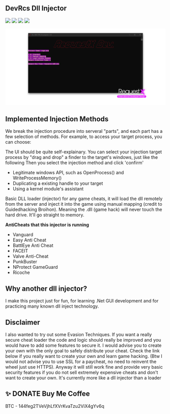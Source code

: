 ## DevRcs Dll Injector

![](https://img.shields.io/badge/language-c++-e76089?style=plastic) ![](https://img.shields.io/badge/license-GNU-green?style=plastic) ![](https://img.shields.io/badge/arch-x64%20%7C%20x86-d9654f?style=plastic) ![](https://img.shields.io/badge/config-Debug%20%7C%20Release-c0c0c0?style=plastic)

![Image of RequestX International Developer Group on Discord](https://github.com/Kruziikrel1/Kruzinjector/blob/main/thumbnail.png)

## Implemented Injection Methods

We break the injection procedure into serveral "parts", and each part has a few selection of methods. For example, to access your target process, you can choose:

The UI should be quite self-explainary. You can select your injection target process by "drag and drop" a finder to the target's windows, just like the following
Then you select the injection method and click 'confirm'

+ Legitimate windows API, such as OpenProcess() and WriteProcessMemory()
+ Duplicating a existing handle to your target
+ Using a kernel module's assistant

Basic DLL loader (injector) for any game cheats, it will load the dll remotely from the server and inject it into the game using manual mapping (credit to Guidedhacking Broihon). Meaning the .dll (game hack) will never touch the hard drive. It'll go straight to memory.

 **AntiCheats that this injector is running**
 
* Vanguard
* Easy Anti Cheat
* BattlEye Anti Cheat
* FACEIT 
* Valve Anti-Cheat
* PunkBuster
* NProtect GameGuard
* Ricoche

## Why another dll injector?

I make this project just for fun, for learning .Net GUI development and for practicing many known dll inject technology.

##  Disclaimer
I also wanted to try out some Evasion Techniques. If you want a really secure cheat loader the code and logic should really be improved and you would have to add some features to secure it. I would advise you to create your own with the only goal to safely distribute your cheat. Check the link below if you really want to create your own and learn game hacking. (Btw I would not advise you to use SSL for a paycheat, no need to reinvent the wheel just use HTTPS). Anyway it will still work fine and provide very basic security features if you do not sell extremely expensive cheats and don't want to create your own. It's currently more like a dll injector than a loader

## ✨ DONATE Buy Me Coffee

BTC - 144feg2TVeVjhLfXVrKvaTzu2ViX4gYv6q
